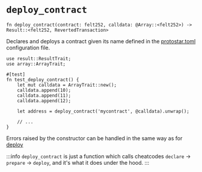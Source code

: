 # `deploy_contract`

```cairo
fn deploy_contract(contract: felt252, calldata: @Array::<felt252>) -> 
Result::<felt252, RevertedTransaction>
```

Declares and deploys a contract given its name defined in the [protostar.toml](../../04-configuration-file.md)
configuration
file.

```cairo title="Example"
use result::ResultTrait;
use array::ArrayTrait;

#[test]
fn test_deploy_contract() {
    let mut calldata = ArrayTrait::new();
    calldata.append(10);
    calldata.append(11);
    calldata.append(12);

    let address = deploy_contract('mycontract', @calldata).unwrap();

    // ...
}
```

Errors raised by the constructor can be handled in the same way as for [deploy](./deploy.md)

:::info
`deploy_contract` is just a function which calls cheatcodes `declare` -> `prepare` -> `deploy`, and it's what it does
under the hood.
:::
